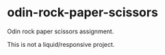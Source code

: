 # odin-rock-paper-scissors
Odin rock paper scissors assignment.

This is not a liquid/responsive project. 
